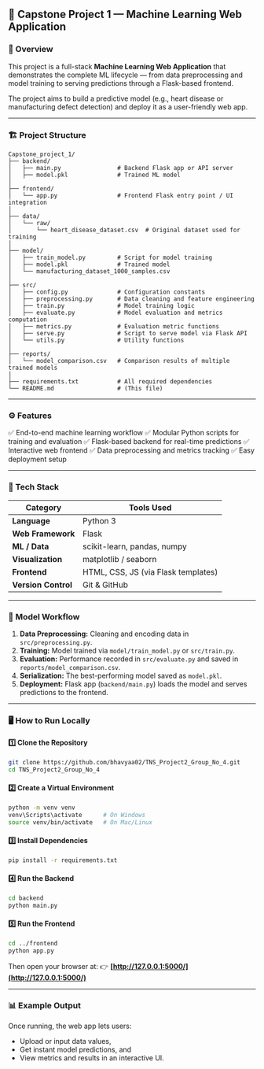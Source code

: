 
## 🧠 Capstone Project 1 — Machine Learning Web Application

### 📘 Overview

This project is a full-stack **Machine Learning Web Application** that demonstrates the complete ML lifecycle — from data preprocessing and model training to serving predictions through a Flask-based frontend.

The project aims to build a predictive model (e.g., heart disease or manufacturing defect detection) and deploy it as a user-friendly web app.

---

### 🏗️ Project Structure

```
Capstone_project_1/
├── backend/
│   ├── main.py                # Backend Flask app or API server
│   ├── model.pkl              # Trained ML model
│
├── frontend/
│   └── app.py                 # Frontend Flask entry point / UI integration
│
├── data/
│   └── raw/
│       └── heart_disease_dataset.csv  # Original dataset used for training
│
├── model/
│   ├── train_model.py         # Script for model training
│   ├── model.pkl              # Trained model
│   └── manufacturing_dataset_1000_samples.csv
│
├── src/
│   ├── config.py              # Configuration constants
│   ├── preprocessing.py       # Data cleaning and feature engineering
│   ├── train.py               # Model training logic
│   ├── evaluate.py            # Model evaluation and metrics computation
│   ├── metrics.py             # Evaluation metric functions
│   ├── serve.py               # Script to serve model via Flask API
│   └── utils.py               # Utility functions
│
├── reports/
│   └── model_comparison.csv   # Comparison results of multiple trained models
│
├── requirements.txt           # All required dependencies
└── README.md                  # (This file)
```

---

### ⚙️ Features

✅ End-to-end machine learning workflow
✅ Modular Python scripts for training and evaluation
✅ Flask-based backend for real-time predictions
✅ Interactive web frontend
✅ Data preprocessing and metrics tracking
✅ Easy deployment setup

---

### 🧩 Tech Stack

| Category            | Tools Used                          |
| ------------------- | ----------------------------------- |
| **Language**        | Python 3                            |
| **Web Framework**   | Flask                               |
| **ML / Data**       | scikit-learn, pandas, numpy         |
| **Visualization**   | matplotlib / seaborn                |
| **Frontend**        | HTML, CSS, JS (via Flask templates) |
| **Version Control** | Git & GitHub                        |

---

### 🧠 Model Workflow

1. **Data Preprocessing:** Cleaning and encoding data in `src/preprocessing.py`.
2. **Training:** Model trained via `model/train_model.py` or `src/train.py`.
3. **Evaluation:** Performance recorded in `src/evaluate.py` and saved in `reports/model_comparison.csv`.
4. **Serialization:** The best-performing model saved as `model.pkl`.
5. **Deployment:** Flask app (`backend/main.py`) loads the model and serves predictions to the frontend.

---

### 🖥️ How to Run Locally

#### 1️⃣ Clone the Repository

```bash
git clone https://github.com/bhavyaa02/TNS_Project2_Group_No_4.git
cd TNS_Project2_Group_No_4
```

#### 2️⃣ Create a Virtual Environment

```bash
python -m venv venv
venv\Scripts\activate      # On Windows
source venv/bin/activate   # On Mac/Linux
```

#### 3️⃣ Install Dependencies

```bash
pip install -r requirements.txt
```

#### 4️⃣ Run the Backend

```bash
cd backend
python main.py
```

#### 5️⃣ Run the Frontend

```bash
cd ../frontend
python app.py
```

Then open your browser at:
👉 **[http://127.0.0.1:5000/](http://127.0.0.1:5000/)**

---

### 📊 Example Output

Once running, the web app lets users:

* Upload or input data values,
* Get instant model predictions, and
* View metrics and results in an interactive UI.




